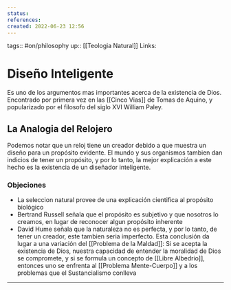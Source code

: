 ```yaml
---
status:
references:
created: 2022-06-23 12:56
---
```

tags:: #on/philosophy 
up:: [[Teologia Natural]]
Links: 
# Diseño Inteligente
Es uno de los argumentos mas importantes acerca de la existencia de Dios. Encontrado por primera vez en las [[Cinco Vias]] de Tomas de Aquino, y popularizado por el filosofo del siglo XVI William Paley.

## La Analogia del Relojero
Podemos notar que un reloj tiene un creador debido a que muestra un diseño para un propósito evidente. El mundo y sus organismos tambien dan indicios de tener un propósito, y por lo tanto, la mejor explicación a este hecho es la existencia de un diseñador inteligente.

### Objeciones
- La seleccion natural provee de una explicación cientifica al propósito biológico
- Bertrand Russell señala que el propósito es subjetivo y que nosotros lo creamos, en lugar de reconocer algun propósito inherente
- David Hume señala que la naturaleza no es perfecta, y por lo tanto, de tener un creador, este tambien seria imperfecto. Esta conclusión da lugar a una variación del [[Problema de la Maldad]]: Si se acepta la existencia de Dios, nuestra capacidad de entender la moralidad de Dios se compromete, y si se formula un concepto de [[Libre Albedrio]], entonces uno se enfrenta al [[Problema Mente-Cuerpo]] y a los problemas que el Sustancialismo conlleva

___
